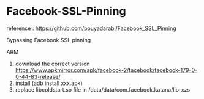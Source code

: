# Facebook-SSL-Pinning

reference : https://github.com/pouyadarabi/Facebook_SSL_Pinning

Bypassing Facebook SSL pinning

ARM

1. download the correct version https://www.apkmirror.com/apk/facebook-2/facebook/facebook-179-0-0-44-83-release/
2. install (adb install xxx.apk)
3. replace libcoldstart.so file in /data/data/com.facebook.katana/lib-xzs
